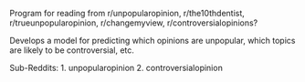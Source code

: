 Program for reading from r/unpopularopinion, r/the10thdentist, r/trueunpopularopinion, r/changemyview, r/controversialopinions?

Develops a model for predicting which opinions are unpopular, which topics are likely to be controversial, etc.

Sub-Reddits:
    1. unpopularopinion
    2. controversialopinion
